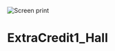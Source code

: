 ![Screen print](https://user-images.githubusercontent.com/123574723/220252110-34a2e52f-20b4-49e0-85be-289a00f66381.jpg)
# ExtraCredit1_Hall
